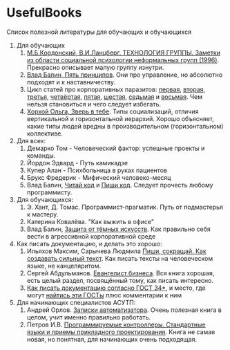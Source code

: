 # UsefulBooks
Список полезной литературы для обучающих и обучающихся

1. Для обучающих
    1. [М.Б.Кордонский, В.И.Ланцберг. ТЕХНОЛОГИЯ ГРУППЫ. Заметки из области социальной психологии неформальных групп (1996)](http://lib.ru/INDEXLESS/tg/index.htm). Прекрасно описывает малую группу изнутри.
    1. [Влад Балин, Пять принципов](https://gaperton.livejournal.com/50778.html). Они про управление, но абсолютно подходят и к наставничеству. 
    1. Цикл статей про корпоративных паразитов: [первая](http://www.eldar.com/node/68), [вторая](http://www.eldar.com/node/70), [третья](http://www.eldar.com/node/71), [четвёртая](http://www.eldar.com/node/107), [пятая](http://www.eldar.com/node/184), [шестая](http://www.eldar.com/node/194), [седьмая](http://www.eldar.com/node/206) и [восьмая](http://www.eldar.com/node/283). Чем нельзя становиться и чего следует избегать.
    1. [Хорхой Ольга, Зверь в тебе](http://samlib.ru/h/horhoj_o/11.shtml). Типы социализаций, отличия вертикальной и горизонтальной иерархий. Хорошо объясняет, какие типы людей вредны в производительном (горизонтальном) коллективе.
1. Для всех: 
    1. Демарко Том - Человеческий фактор: успешные проекты и команды. 
    1. Йордон Эдвард - Путь камикадзе
    1. Купер Алан - Психбольница в руках пациентов
    1. Брукс Фредерик - Мифический человеко-месяц
    1. Влад Балин, [Читай код](https://gaperton.livejournal.com/32772.html) и [Пиши код](https://gaperton.livejournal.com/35460.html). Следует прочесть любому программисту.
1. Для обучающихся:
    1. Э. Хант, Д. Томас. Программист-прагматик. Путь от подмастерья к мастеру.
    1. Катерина Ковалёва. "Как выжить в офисе"
    1. Влад Балин, [Защита от тёмных искусств](https://www.google.ru/search?q=%D0%B1%D0%B0%D0%BB%D0%B8%D0%BD%20%D0%B7%D0%B0%D1%89%D0%B8%D1%82%D0%B0%20%D0%BE%D1%82%20%D1%82%D0%B5%D0%BC%D0%BD%D1%8B%D1%85%20%D0%B8%D1%81%D0%BA%D1%83%D1%81%D1%81%D1%82%D0%B2). Как правильно себя вести в агрессивной корпоративной среде
1. Как писать документацию, и делать это хорошо:
    1. Ильяхов Максим, Сарычева Людмила [Пиши, сокращай. Как создавать сильный текст](https://biznesassorti.info/wp-content/uploads/2017/11/lesswrite.pdf). Как писать тексты на человеческом языке, не канцеляритом.
    1. Сергей Абдульманов. [Евангелист бизнеса](https://www.litres.ru/sergey-abdulmanov/evangelist-biznesa/). Вся книга хорошая, есть целый раздел, посвящённый тому, как писать интересно.
    1. [Как писать документацию согласно ГОСТ 34*](https://habr.com/ru/post/122700/), и место, где могут [найтись эти ГОСТы](https://www.swrit.ru/gost-34.html) плюс комментарии к ним
1. Для начинающих специалистов АСУТП:
    1. Андрей Орлов. [Записки автоматизатора](http://orlov-resume.narod.ru/itnotes.htm). Очень полезная книга в целом, учит именно правильно работать.
    1. Петров И.В. [Программируемые контроллеры. Стандартные языки и приемы прикладного проектирования](http://techliter.ru/load/uchebniki_posobya_lekcii/avtomatizacija_proizvodstvennykh_processov/programmiruemye_kontrollery_standartnye_jazyki_i_priemy_prikladnogo_proektirovanija_petrov_i_v/50-1-0-851). Книга не самая новая, но понятная, для начинающих очень подходящая.
